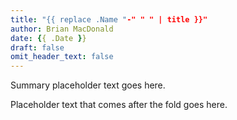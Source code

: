 ```yaml
---
title: "{{ replace .Name "-" " " | title }}"
author: Brian MacDonald
date: {{ .Date }}
draft: false
omit_header_text: false
---
```


Summary placeholder text goes here.

<!--more-->

Placeholder text that comes after the fold goes here.